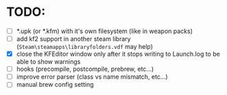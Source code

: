 # TODO:
- [ ] *.upk (or *.kfm) with it's own filesystem (like in weapon packs)
- [ ] add kf2 support in another steam library (`Steam\steamapps\libraryfolders.vdf` may help)
- [x] close the KFEditor window only after it stops writing to Launch.log to be able to show warnings
- [ ] hooks (precompile, postcompile, prebrew, etc...)
- [ ] improve error parser (class vs name mismatch, etc...)
- [ ] manual brew config setting

